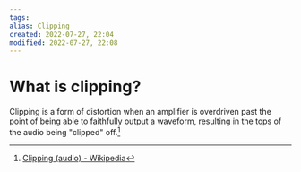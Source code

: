 ```yaml
---
tags: 
alias: Clipping
created: 2022-07-27, 22:04
modified: 2022-07-27, 22:08
---
```


# What is clipping?
Clipping is a form of distortion when an amplifier is overdriven past the point of being able to faithfully output a waveform, resulting in the tops of the audio being "clipped" off.[^1]

[^1]: [Clipping (audio) - Wikipedia](https://en.wikipedia.org/wiki/Clipping_(audio))